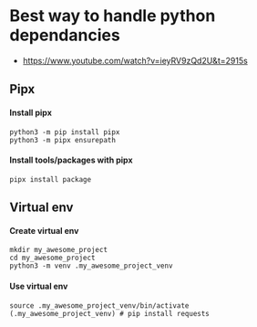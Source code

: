 # Best way to handle python dependancies
- https://www.youtube.com/watch?v=ieyRV9zQd2U&t=2915s


## Pipx
#### Install pipx
```
python3 -m pip install pipx 
python3 -m pipx ensurepath
```

#### Install tools/packages with pipx
```
pipx install package
```

## Virtual env
#### Create virtual env
```
mkdir my_awesome_project
cd my_awesome_project
python3 -m venv .my_awesome_project_venv
```

#### Use virtual env
```
source .my_awesome_project_venv/bin/activate
(.my_awesome_project_venv) # pip install requests
```
